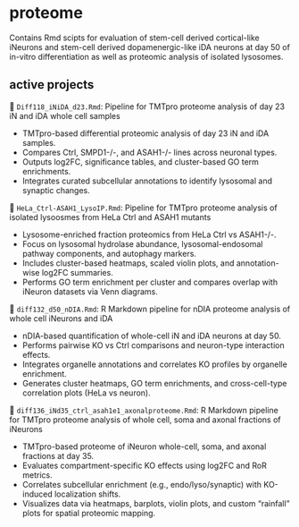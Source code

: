 # proteome
Contains Rmd scipts for evaluation of stem-cell derived cortical-like iNeurons and stem-cell derived dopamenergic-like iDA neurons at day 50 of in-vitro differentiation as well as proteomic analysis of isolated lysosomes. 

## active projects 
🚧 `Diff118_iNiDA_d23.Rmd`: Pipeline for TMTpro proteome analysis of day 23 iN and iDA whole cell samples
-	TMTpro-based differential proteomic analysis of day 23 iN and iDA samples.
-	Compares Ctrl, SMPD1-/-, and ASAH1-/- lines across neuronal types.
-	Outputs log2FC, significance tables, and cluster-based GO term enrichments.
-	Integrates curated subcellular annotations to identify lysosomal and synaptic changes.

🚧 `HeLa_Ctrl-ASAH1_LysoIP.Rmd`: Pipeline for TMTpro proteome analysis of isolated lysoosmes from HeLa Ctrl and ASAH1 mutants 
- Lysosome-enriched fraction proteomics from HeLa Ctrl vs ASAH1-/-.
- Focus on lysosomal hydrolase abundance, lysosomal-endosomal pathway components, and autophagy markers.
- Includes cluster-based heatmaps, scaled violin plots, and annotation-wise log2FC summaries.
- Performs GO term enrichment per cluster and compares overlap with iNeuron datasets via Venn diagrams.

🚧 `diff132_d50_nDIA.Rmd`: R Markdown pipeline for nDIA proteome analysis of whole cell iNeurons and iDA
- nDIA-based quantification of whole-cell iN and iDA neurons at day 50.
- Performs pairwise KO vs Ctrl comparisons and neuron-type interaction effects.
- Integrates organelle annotations and correlates KO profiles by organelle enrichment.
- Generates cluster heatmaps, GO term enrichments, and cross-cell-type correlation plots (HeLa vs neuron).

🚧 `diff136_iNd35_ctrl_asah1e1_axonalproteome.Rmd`: R Markdown pipeline for TMTpro proteome analysis of whole cell, soma and axonal fractions of iNeurons
-	TMTpro-based proteome of iNeuron whole-cell, soma, and axonal fractions at day 35.
-	Evaluates compartment-specific KO effects using log2FC and RoR metrics.
-	Correlates subcellular enrichment (e.g., endo/lyso/synaptic) with KO-induced localization shifts.
-	Visualizes data via heatmaps, barplots, violin plots, and custom “rainfall” plots for spatial proteomic mapping.
